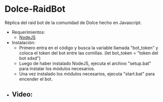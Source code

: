 # Dolce-RaidBot
Réplica del raid bot de la comunidad de Dolce hecho en Javascript.
- Requerimientos:
  - [NodeJS](https://nodejs.org/)
- Instalación:
  - Primero entra en el código y busca la variable llamada "bot_token" y coloca el token del bot entre las comillas. (let bot_token = "token del bot xdxd")
  - Luego de haber instalado NodeJS, ejecuta el archivo "setup.bat" para instalar los módulos necesarios.
  - Una vez instalado los módulos necesarios, ejecuta "start.bat" para encender el bot.
- Video:
  - 

